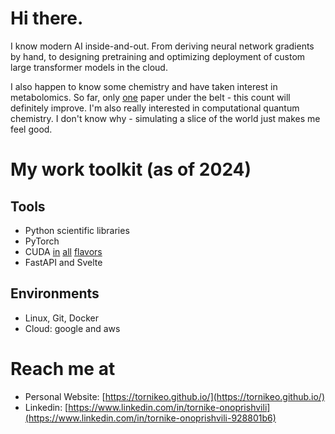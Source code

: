 # Hi there.

I know modern AI inside-and-out. From deriving neural network gradients by hand, to designing pretraining and optimizing deployment of custom large transformer models in the cloud.

I also happen to know some chemistry and have taken interest in metabolomics. So far, only [one](https://www.biorxiv.org/content/10.1101/2024.07.24.605006v1) paper under the belt - this count will definitely improve. I'm also really interested in computational quantum chemistry. I don't know why - simulating a slice of the world just makes me feel good.

# My work toolkit (as of 2024)
## Tools
- Python scientific libraries
- PyTorch
- CUDA [in](https://docs.nvidia.com/cuda/cuda-c-programming-guide/) [all](https://github.com/cupy/cupy) [flavors](https://github.com/numba/numba)
- FastAPI and Svelte

## Environments
- Linux, Git, Docker
- Cloud: google and aws

# Reach me at
- Personal Website:  [https://tornikeo.github.io/](https://tornikeo.github.io/)
- Linkedin: [https://www.linkedin.com/in/tornike-onoprishvili](https://www.linkedin.com/in/tornike-onoprishvili-928801b6)
